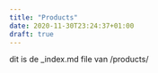```yaml
---
title: "Products"
date: 2020-11-30T23:24:37+01:00
draft: true
---
```

dit is de _index.md file van /products/
